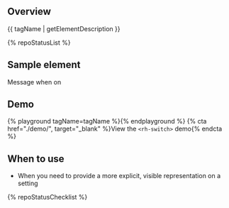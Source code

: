 ## Overview

{{ tagName | getElementDescription }}

{% repoStatusList %}

## Sample element

<rh-switch id="sample" checked show-check-icon></rh-switch>
<label for="sample">
  <span data-state="on">Message when on</span>
  <span data-state="off" hidden>Message when off</span>
</label>

## Demo

{% playground tagName=tagName %}{% endplayground %}
{% cta href="./demo/", target="_blank" %}View the `<rh-switch>` demo{% endcta %}

## When to use

- When you need to provide a more explicit, visible representation on a setting

{% repoStatusChecklist %}
